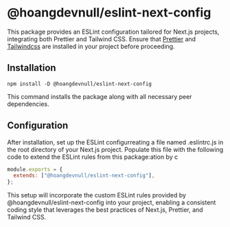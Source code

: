 # @hoangdevnull/eslint-next-config

This package provides an ESLint configuration tailored for Next.js projects, integrating both Prettier and Tailwind CSS. Ensure that [Prettier](https://prettier.io/) and [Tailwindcss](https://tailwindcss.com/) are installed in your project before proceeding.

## Installation

```shell
npm install -D @hoangdevnull/eslint-next-config
```

This command installs the package along with all necessary peer dependencies.

## Configuration

After installation, set up the ESLint configurreating a file named .eslintrc.js in the root directory of your Next.js project. Populate this file with the following code to extend the ESLint rules from this package:ation by c

```js
module.exports = {
  extends: ["@hoangdevnull/eslint-next-config"],
};
```

This setup will incorporate the custom ESLint rules provided by @hoangdevnull/eslint-next-config into your project, enabling a consistent coding style that leverages the best practices of Next.js, Prettier, and Tailwind CSS.
